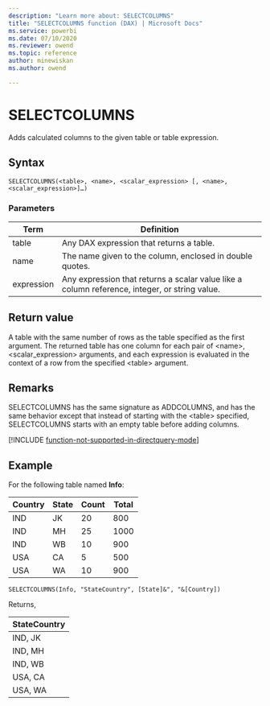 ```yaml
---
description: "Learn more about: SELECTCOLUMNS"
title: "SELECTCOLUMNS function (DAX) | Microsoft Docs"
ms.service: powerbi 
ms.date: 07/10/2020
ms.reviewer: owend
ms.topic: reference
author: minewiskan
ms.author: owend

---
```

# SELECTCOLUMNS

Adds calculated columns to the given table or table expression.  
  
## Syntax  
  
```dax
SELECTCOLUMNS(<table>, <name>, <scalar_expression> [, <name>, <scalar_expression>]…) 
```
  
### Parameters  

|Term|Definition|  
|--------|--------------|  
|  table|  Any DAX expression that returns a table. |  
| name |  The name given to the column, enclosed in double quotes. |
|expression|Any expression that returns a scalar value like a column reference, integer, or string value.|
  
## Return value

A table with the same number of rows as the table specified as the first argument. The returned table has one column for each pair of \<name>, \<scalar_expression> arguments, and each expression is evaluated in the context of a row from the specified \<table> argument.
  
## Remarks  

SELECTCOLUMNS has the same signature as ADDCOLUMNS, and has the same behavior except that instead of starting with the \<table> specified, SELECTCOLUMNS starts with an empty table before adding columns.

[!INCLUDE [function-not-supported-in-directquery-mode](includes/function-not-supported-in-directquery-mode.md)]
  
## Example  

For the following table named **Info**:

Country  |State  |Count  |Total  
---------|---------|---------|---------
IND     |   JK      |    20     |  800
IND     |   MH      |    25     |  1000
IND     |   WB      |    10     |  900
USA     |   CA      |    5     |   500
USA     |   WA      |    10     |  900

```dax
SELECTCOLUMNS(Info, "StateCountry", [State]&", "&[Country])
```

Returns,

|StateCountry |
|---------|
|IND, JK     |
|IND, MH     |
|IND, WB     |
|USA, CA    |
|USA, WA    |

